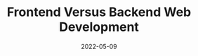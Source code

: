 ---
date: 2022-05-09
permalink: false
publisher: uxmatters
tags:
  - development
  - comparisons
  - meta
target_url: https://www.uxmatters.com/mt/archives/2022/05/frontend-versus-backend-web-development.php
title: Frontend Versus Backend Web Development
---